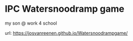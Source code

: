 ﻿# IPC Watersnoodramp game

my son @ work 4 school

url: https://josvanreenen.github.io/Watersnoodrampgame/
